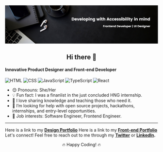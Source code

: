 ![My Image](github-banner.png)

## <h2 align="center">Hi there 👋</h2>

#### Innovative Product Designer and Front-end Developer
![HTML](https://img.shields.io/badge/HTML-5E5E5E?style=for-the-badge&logo=html5&logoColor=E34F26)
![CSS](https://img.shields.io/badge/CSS-5E5E5E?style=for-the-badge&logo=css3&logoColor=1572B6)
![JavaScript](https://img.shields.io/badge/JavaScript-5E5E5E?style=for-the-badge&logo=javascript&logoColor=F7DF1E)
![TypeScript](https://img.shields.io/badge/TypeScript-5E5E5E?style=for-the-badge&logo=typescript&logoColor=3178C6)
![React](https://img.shields.io/badge/React-5E5E5E?style=for-the-badge&logo=react&logoColor=61DAFB)


- 😊 Pronouns: She/Her
- 💡 Fun fact: I was a finanlist in the just concluded HNG internship.
- 🌱 I love sharing knowledge and teaching those who need it.
- 🤔 I’m looking for help with open source projects, hackathons, internships, and entry-level opportunities.
- 💼 Job interests: Software Engineer, Frontend Engineer.

---

Here is a link to my **[Design Portfolio](https://www.behance.net/udokaineh)**
Here is a link to my **[Front-end Portfolio](https://mag-portfolio-udoka-s-projects.vercel.app/)**
Let's connect! Feel free to reach out to me through my **[Twitter](https://x.com/mag_daleneee)** or **[LinkedIn](https://www.linkedin.com/in/udoka-ineh/).**


<p align="center">
  🔥 Happy Coding! 🔥
</p>
